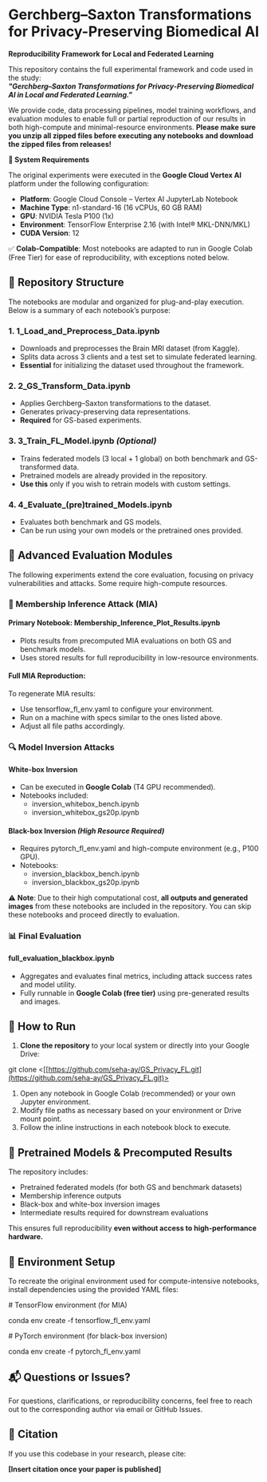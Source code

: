 # **Gerchberg–Saxton Transformations for Privacy-Preserving Biomedical AI**

**Reproducibility Framework for Local and Federated Learning**

This repository contains the full experimental framework and code used in the study:  
**_"Gerchberg–Saxton Transformations for Privacy-Preserving Biomedical AI in Local and Federated Learning."_**

We provide code, data processing pipelines, model training workflows, and evaluation modules to enable full or partial reproduction of our results in both high-compute and minimal-resource environments. **Please make sure you unzip all zipped files before executing any notebooks and download the zipped files from releases!**

**🔧 System Requirements**

The original experiments were executed in the **Google Cloud Vertex AI** platform under the following configuration:

- **Platform**: Google Cloud Console – Vertex AI JupyterLab Notebook
- **Machine Type**: n1-standard-16 (16 vCPUs, 60 GB RAM)
- **GPU**: NVIDIA Tesla P100 (1x)
- **Environment**: TensorFlow Enterprise 2.16 (with Intel® MKL-DNN/MKL)
- **CUDA Version**: 12

✅ **Colab-Compatible**: Most notebooks are adapted to run in Google Colab (Free Tier) for ease of reproducibility, with exceptions noted below.

## **📂 Repository Structure**

The notebooks are modular and organized for plug-and-play execution. Below is a summary of each notebook’s purpose:

### **1\. 1_Load_and_Preprocess_Data.ipynb**

- Downloads and preprocesses the Brain MRI dataset (from Kaggle).
- Splits data across 3 clients and a test set to simulate federated learning.
- **Essential** for initializing the dataset used throughout the framework.

### **2\. 2_GS_Transform_Data.ipynb**

- Applies Gerchberg–Saxton transformations to the dataset.
- Generates privacy-preserving data representations.
- **Required** for GS-based experiments.

### **3\. 3_Train_FL_Model.ipynb _(Optional)_**

- Trains federated models (3 local + 1 global) on both benchmark and GS-transformed data.
- Pretrained models are already provided in the repository.
- **Use this** only if you wish to retrain models with custom settings.

### **4\. 4_Evaluate_(pre)trained_Models.ipynb**

- Evaluates both benchmark and GS models.
- Can be run using your own models or the pretrained ones provided.

## **🧪 Advanced Evaluation Modules**

The following experiments extend the core evaluation, focusing on privacy vulnerabilities and attacks. Some require high-compute resources.

### **🔐 Membership Inference Attack (MIA)**

#### **Primary Notebook: Membership_Inference_Plot_Results.ipynb**

- Plots results from precomputed MIA evaluations on both GS and benchmark models.
- Uses stored results for full reproducibility in low-resource environments.

#### **Full MIA Reproduction:**

To regenerate MIA results:

- Use tensorflow_fl_env.yaml to configure your environment.
- Run on a machine with specs similar to the ones listed above.
- Adjust all file paths accordingly.

### **🔍 Model Inversion Attacks**

#### **White-box Inversion**

- Can be executed in **Google Colab** (T4 GPU recommended).
- Notebooks included:
  - inversion_whitebox_bench.ipynb
  - inversion_whitebox_gs20p.ipynb

#### **Black-box Inversion _(High Resource Required)_**

- Requires pytorch_fl_env.yaml and high-compute environment (e.g., P100 GPU).
- Notebooks:
  - inversion_blackbox_bench.ipynb
  - inversion_blackbox_gs20p.ipynb

⚠️ **Note**: Due to their high computational cost, **all outputs and generated images** from these notebooks are included in the repository. You can skip these notebooks and proceed directly to evaluation.

### **📊 Final Evaluation**

#### **full_evaluation_blackbox.ipynb**

- Aggregates and evaluates final metrics, including attack success rates and model utility.
- Fully runnable in **Google Colab (free tier)** using pre-generated results and images.

## **🚀 How to Run**

1. **Clone the repository** to your local system or directly into your Google Drive:

git clone <[[https://github.com/seha-ay/GS_Privacy_FL.git](https://github.com/seha-ay/GS_Privacy_FL.git)>

1. Open any notebook in Google Colab (recommended) or your own Jupyter environment.
2. Modify file paths as necessary based on your environment or Drive mount point.
3. Follow the inline instructions in each notebook block to execute.

## **📁 Pretrained Models & Precomputed Results**

The repository includes:

- Pretrained federated models (for both GS and benchmark datasets)
- Membership inference outputs
- Black-box and white-box inversion images
- Intermediate results required for downstream evaluations

This ensures full reproducibility **even without access to high-performance hardware.**

## **📄 Environment Setup**

To recreate the original environment used for compute-intensive notebooks, install dependencies using the provided YAML files:

\# TensorFlow environment (for MIA)

conda env create -f tensorflow_fl_env.yaml

\# PyTorch environment (for black-box inversion)

conda env create -f pytorch_fl_env.yaml

## **📬 Questions or Issues?**

For questions, clarifications, or reproducibility concerns, feel free to reach out to the corresponding author via email or GitHub Issues.

## **🧠 Citation**

If you use this codebase in your research, please cite:

**\[Insert citation once your paper is published\]**
